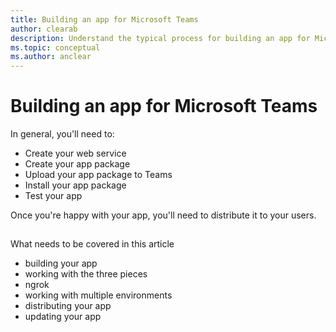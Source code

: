 ```yaml
---
title: Building an app for Microsoft Teams
author: clearab
description: Understand the typical process for building an app for Microsoft Teams.
ms.topic: conceptual
ms.author: anclear
---
```

# Building an app for Microsoft Teams

In general, you'll need to:

* Create your web service
* Create your app package
* Upload your app package to Teams
* Install your app package
* Test your app

Once you're happy with your app, you'll need to distribute it to your users.

## 

What needs to be covered in this article

- building your app
 - working with the three pieces
 - ngrok
 - working with multiple environments
- distributing your app
- updating your app